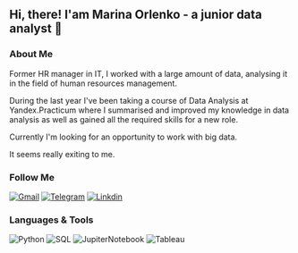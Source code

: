 ## Hi, there! I'am Marina Orlenko - a junior data analyst 👋

### About Me

Former HR manager in IT, I worked with a large amount of data, analysing it in the field of human resources management.

During the last year I've been taking a course of Data Analysis at Yandex.Practicum where I summarised and improved my knowledge in data analysis as well as gained all the required skills for a new role.

Currently I'm looking for an opportunity to work with big data.

It seems really exiting to me.

### Follow Me 
[![Gmail](https://img.shields.io/badge/-mail-69b5cc?style=for-the-badge&logo=Gmail)](mailto:marina.a.orlenko@gmail.com)
[![Telegram](https://img.shields.io/badge/-Telegram-69b5cc?style=for-the-badge&logo=Telegram)](https://t.me/lma82)
[![Linkdin](https://img.shields.io/badge/-Linkedin-69b5cc?style=for-the-badge&logo=Linkedin)](https://www.linkedin.com/in/marina-orlenko-8572261/)

### Languages & Tools 
![Python](https://img.shields.io/badge/-Python-69b5cc?style=for-the-badge&logo=python)
![SQL](https://img.shields.io/badge/-PostgreSQL-69b5cc?style=for-the-badge&logo=postgreSQL)
![JupiterNotebook](https://img.shields.io/badge/-Jupyter-69b5cc?style=for-the-badge&logo=jupyter)
![Tableau](https://img.shields.io/badge/-Tableau-69b5cc?style=for-the-badge&logo=tableau)
